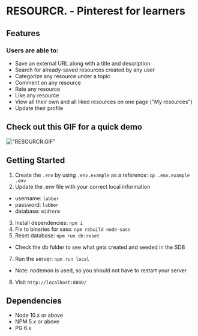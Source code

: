 RESOURCR. - Pinterest for learners
=========

## Features

### Users are able to: 
  * Save an external URL along with a title and description
  * Search for already-saved resources created by any user
  * Categorize any resource under a topic
  * Comment on any resource
  * Rate any resource
  * Like any resource
  * View all their own and all liked resources on one page ("My resources")
  * Update their profile

## Check out this GIF for a quick demo

!["RESOURCR.GIF"](https://i.imgur.com/kxkum9q.gif)
## Getting Started

1. Create the `.env` by using `.env.example` as a reference: `cp .env.example .env`
2. Update the .env file with your correct local information 
  - username: `labber` 
  - password: `labber` 
  - database: `midterm`
3. Install dependencies: `npm i`
4. Fix to binaries for sass: `npm rebuild node-sass`
5. Reset database: `npm run db:reset`
  - Check the db folder to see what gets created and seeded in the SDB
7. Run the server: `npm run local`
  - Note: nodemon is used, so you should not have to restart your server
8. Visit `http://localhost:8080/`

## Dependencies

- Node 10.x or above
- NPM 5.x or above
- PG 6.x
